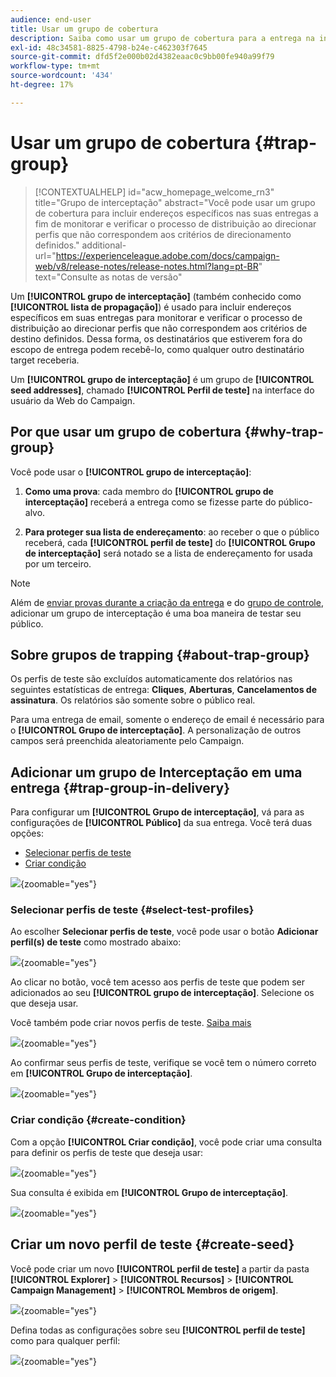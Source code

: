 ```yaml
---
audience: end-user
title: Usar um grupo de cobertura
description: Saiba como usar um grupo de cobertura para a entrega na interface do usuário da Web do Campaign
exl-id: 48c34581-8825-4798-b24e-c462303f7645
source-git-commit: dfd5f2e000b02d4382eaac0c9bb00fe940a99f79
workflow-type: tm+mt
source-wordcount: '434'
ht-degree: 17%

---
```


# Usar um grupo de cobertura {#trap-group}

>[!CONTEXTUALHELP]
>id="acw_homepage_welcome_rn3"
>title="Grupo de interceptação"
>abstract="Você pode usar um grupo de cobertura para incluir endereços específicos nas suas entregas a fim de monitorar e verificar o processo de distribuição ao direcionar perfis que não correspondem aos critérios de direcionamento definidos."
>additional-url="https://experienceleague.adobe.com/docs/campaign-web/v8/release-notes/release-notes.html?lang=pt-BR" text="Consulte as notas de versão"

Um **[!UICONTROL grupo de interceptação]** (também conhecido como **[!UICONTROL lista de propagação]**) é usado para incluir endereços específicos em suas entregas para monitorar e verificar o processo de distribuição ao direcionar perfis que não correspondem aos critérios de destino definidos. Dessa forma, os destinatários que estiverem fora do escopo de entrega podem recebê-lo, como qualquer outro destinatário target receberia.

Um **[!UICONTROL grupo de interceptação]** é um grupo de **[!UICONTROL seed addresses]**, chamado **[!UICONTROL Perfil de teste]** na interface do usuário da Web do Campaign.

## Por que usar um grupo de cobertura {#why-trap-group}

Você pode usar o **[!UICONTROL grupo de interceptação]**:

1. **Como uma prova**: cada membro do **[!UICONTROL grupo de interceptação]** receberá a entrega como se fizesse parte do público-alvo.

1. **Para proteger sua lista de endereçamento**: ao receber o que o público receberá, cada **[!UICONTROL perfil de teste]** do **[!UICONTROL Grupo de interceptação]** será notado se a lista de endereçamento for usada por um terceiro.

>[!NOTE]
>
>Além de [enviar provas durante a criação da entrega](../email/create-email.md#preview-test) e do [grupo de controle](control-group.md), adicionar um grupo de interceptação é uma boa maneira de testar seu público.

## Sobre grupos de trapping {#about-trap-group}

Os perfis de teste são excluídos automaticamente dos relatórios nas seguintes estatísticas de entrega: **Cliques**, **Aberturas**, **Cancelamentos de assinatura**. Os relatórios são somente sobre o público real.

Para uma entrega de email, somente o endereço de email é necessário para o **[!UICONTROL Grupo de interceptação]**. A personalização de outros campos será preenchida aleatoriamente pelo Campaign.

## Adicionar um grupo de Interceptação em uma entrega {#trap-group-in-delivery}

Para configurar um **[!UICONTROL Grupo de interceptação]**, vá para as configurações de **[!UICONTROL Público]** da sua entrega. Você terá duas opções:

* [Selecionar perfis de teste](#select-test-profile)
* [Criar condição](#create-condition)

![](assets/trap-group.png){zoomable="yes"}

### Selecionar perfis de teste {#select-test-profiles}

Ao escolher **Selecionar perfis de teste**, você pode usar o botão **Adicionar perfil(s) de teste** como mostrado abaixo:

![](assets/trap-no-test-profile.png){zoomable="yes"}

Ao clicar no botão, você tem acesso aos perfis de teste que podem ser adicionados ao seu **[!UICONTROL grupo de interceptação]**. Selecione os que deseja usar.

Você também pode criar novos perfis de teste. [Saiba mais](#create-seed)

![](assets/trap-select-test-profiles.png){zoomable="yes"}

Ao confirmar seus perfis de teste, verifique se você tem o número correto em **[!UICONTROL Grupo de interceptação]**.

![](assets/trap-check.png){zoomable="yes"}

### Criar condição {#create-condition}

Com a opção **[!UICONTROL Criar condição]**, você pode criar uma consulta para definir os perfis de teste que deseja usar:

![](assets/trap-create-condition.png){zoomable="yes"}

Sua consulta é exibida em **[!UICONTROL Grupo de interceptação]**.

![](assets/trap-custom.png){zoomable="yes"}

## Criar um novo perfil de teste {#create-seed}

Você pode criar um novo **[!UICONTROL perfil de teste]** a partir da pasta **[!UICONTROL Explorer]** > **[!UICONTROL Recursos]** > **[!UICONTROL Campaign Management]** > **[!UICONTROL Membros de origem]**.

![](assets/trap-create.png){zoomable="yes"}

Defina todas as configurações sobre seu **[!UICONTROL perfil de teste]** como para qualquer perfil:

![](assets/trap-create-contact.png){zoomable="yes"}
